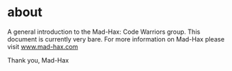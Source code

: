 # about
A general introduction to the Mad-Hax: Code Warriors group. This document is currently very bare. For more information on Mad-Hax please visit www.mad-hax.com

Thank you,
Mad-Hax
